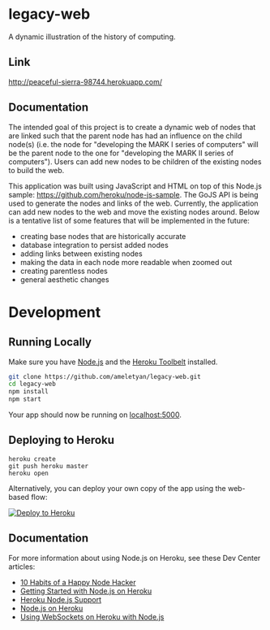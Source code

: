 # legacy-web

A dynamic illustration of the history of computing.

## Link

http://peaceful-sierra-98744.herokuapp.com/

## Documentation

The intended goal of this project is to create a dynamic web of nodes that are linked such that the parent node has had an influence on the child node(s) (i.e. the node for "developing the MARK I series of computers" will be the parent node to the one for "developing the MARK II series of computers").  Users can add new nodes to be children of the existing nodes to build the web.

This application was built using JavaScript and HTML on top of this Node.js sample: https://github.com/heroku/node-js-sample.  The GoJS API is being used to generate the nodes and links of the web.  Currently, the application can add new nodes to the web and move the existing nodes around.  Below is a tentative list of some features that will be implemented in the future:

* creating base nodes that are historically accurate
* database integration to persist added nodes
* adding links between existing nodes
* making the data in each node more readable when zoomed out
* creating parentless nodes
* general aesthetic changes

# Development

## Running Locally

Make sure you have [Node.js](http://nodejs.org/) and the [Heroku Toolbelt](https://toolbelt.heroku.com/) installed.

```sh
git clone https://github.com/ameletyan/legacy-web.git
cd legacy-web
npm install
npm start
```

Your app should now be running on [localhost:5000](http://localhost:5000/).

## Deploying to Heroku

```
heroku create
git push heroku master
heroku open
```

Alternatively, you can deploy your own copy of the app using the web-based flow:

[![Deploy to Heroku](https://www.herokucdn.com/deploy/button.png)](https://heroku.com/deploy)

## Documentation

For more information about using Node.js on Heroku, see these Dev Center articles:

- [10 Habits of a Happy Node Hacker](https://blog.heroku.com/archives/2014/3/11/node-habits)
- [Getting Started with Node.js on Heroku](https://devcenter.heroku.com/articles/getting-started-with-nodejs)
- [Heroku Node.js Support](https://devcenter.heroku.com/articles/nodejs-support)
- [Node.js on Heroku](https://devcenter.heroku.com/categories/nodejs)
- [Using WebSockets on Heroku with Node.js](https://devcenter.heroku.com/articles/node-websockets)
